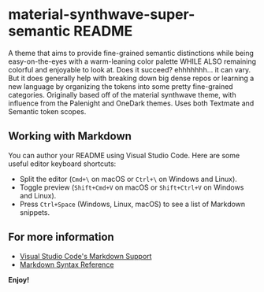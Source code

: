 # material-synthwave-super-semantic README

A theme that aims to provide fine-grained semantic distinctions while being easy-on-the-eyes with a warm-leaning color palette WHILE ALSO remaining colorful and enjoyable to look at. Does it succeed? ehhhhhhh... it can vary. But it does generally help with breaking down big dense repos or learning a new language by organizing the tokens into some pretty fine-grained categories. Originally based off of the material synthwave theme, with influence from the Palenight and OneDark themes. Uses both Textmate and Semantic token scopes.

## Working with Markdown

You can author your README using Visual Studio Code. Here are some useful editor keyboard shortcuts:

* Split the editor (`Cmd+\` on macOS or `Ctrl+\` on Windows and Linux).
* Toggle preview (`Shift+Cmd+V` on macOS or `Shift+Ctrl+V` on Windows and Linux).
* Press `Ctrl+Space` (Windows, Linux, macOS) to see a list of Markdown snippets.

## For more information

* [Visual Studio Code's Markdown Support](http://code.visualstudio.com/docs/languages/markdown)
* [Markdown Syntax Reference](https://help.github.com/articles/markdown-basics/)

**Enjoy!**

